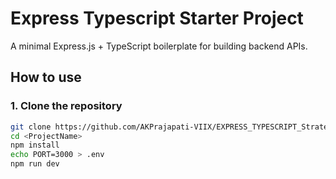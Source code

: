# Express Typescript Starter Project

A minimal Express.js + TypeScript boilerplate for building backend APIs.

## How to use

### 1. Clone the repository

```bash
git clone https://github.com/AKPrajapati-VIIX/EXPRESS_TYPESCRIPT_Strater_project.git <ProjectName>
cd <ProjectName>
npm install
echo PORT=3000 > .env
npm run dev
